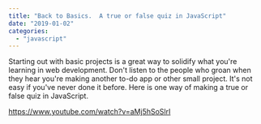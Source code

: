 ```yaml
---
title: "Back to Basics.  A true or false quiz in JavaScript"
date: "2019-01-02"
categories: 
  - "javascript"
---
```


Starting out with basic projects is a great way to solidify what you're learning in web development. Don't listen to the people who groan when they hear you're making another to-do app or other small project. It's not easy if you've never done it before. Here is one way of making a true or false quiz in JavaScript.

https://www.youtube.com/watch?v=aMj5hSoSlrI
